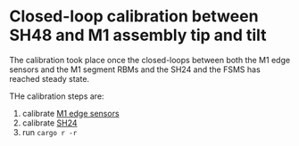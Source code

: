 # Closed-loop calibration between SH48 and M1 assembly tip and tilt

The calibration took place once the closed-loops between both the M1 edge
sensors and the M1 segment RBMs and the SH24 and the FSMS
has reached steady state.

THe calibration steps are:

 1. calibrate [M1 edge sensors](../../m1-edge-sensors/README.md)
 2. calibrate [SH24](../sh24/README.md)
 3. run `cargo r -r`
